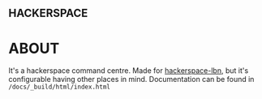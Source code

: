 ## HACKERSPACE

# ABOUT

It's a hackerspace command centre. Made for [hackerspace-lbn](http://www.hackerspace-lbn.pl), but it's configurable having other places in mind. Documentation can be found in `/docs/_build/html/index.html`
